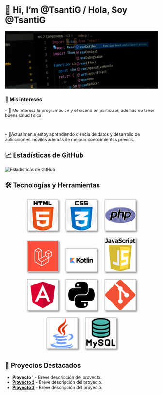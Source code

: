 <h1>👋 Hi, I’m @TsantiG / Hola, Soy @TsantiG</h1>


![Mi Banner](https://github.com/TsantiG/IMG/blob/main/programacion.jpg?raw=true)

<h3>🚀 Mis intereses</h3>


<p>- 👀 Me interesa la programación y el diseño en particular, además de tener buena salud física.</p> <br>
<p>- 🌱Actualmente estoy aprendiendo ciencia de datos y  desarrollo de aplicaciones moviles además de mejorar conocimientos previos.</p>



## 📈 Estadísticas de GitHub

![Estadísticas de GitHub](https://github-readme-stats.vercel.app/api?username=TsantiG&show_icons=true&theme=dark)

## 🛠️ Tecnologías y Herramientas

<p align="center">
  <img src="https://github.com/TsantiG/IMG/blob/main/919827.png?raw=true" width="100" style="margin: 10px; border: 2px solid #ccc; box-shadow: 3px 3px 5px #888888;"  />
  <img src="https://github.com/TsantiG/IMG/blob/main/919826.png?raw=true" width="100" style="margin: 10px; border: 2px solid #ccc; box-shadow: 3px 3px 5px #888888;"  />
  <img src="https://github.com/TsantiG/IMG/blob/main/5968332.png?raw=true" width="100" style="margin: 10px; border: 2px solid #ccc; box-shadow: 3px 3px 5px #888888;" />
  <img src="https://github.com/TsantiG/IMG/blob/main/laravel.png?raw=true" width="100" style="margin: 10px; border: 2px solid #ccc; box-shadow: 3px 3px 5px #888888;" />
   <img src="https://github.com/TsantiG/IMG/blob/main/kotlin-2-logo.png?raw=true" width="100" style="margin: 10px; border: 2px solid #ccc; box-shadow: 3px 3px 5px #888888;" />
   <img src="https://github.com/TsantiG/IMG/blob/main/Javascript_badge.svg.png?raw=true" width="100" style="margin: 10px; border: 2px solid #ccc; box-shadow: 3px 3px 5px #888888;" />
  <img src="https://github.com/TsantiG/IMG/blob/main/file_type_angular_icon_130754.png?raw=true" width="100" style="margin: 10px; border: 2px solid #ccc; box-shadow: 3px 3px 5px #888888;" />
  <img src="https://github.com/TsantiG/IMG/blob/main/python_logo_icon_216351.png?raw=true" width="100" style="margin: 10px; border: 2px solid #ccc; box-shadow: 3px 3px 5px #888888;" />
   <img src="https://github.com/TsantiG/IMG/blob/main/Git-Logo.png?raw=true" width="100" style="margin: 10px; border: 2px solid #ccc; box-shadow: 3px 3px 5px #888888;" />
  <img src="https://github.com/TsantiG/IMG/blob/main/226777.png?raw=true" width="100" style="margin: 10px; border: 2px solid #ccc; box-shadow: 3px 3px 5px #888888;"  />
  <img src="https://github.com/TsantiG/IMG/blob/main/1199128.png?raw=true" width="100"  style="margin: 10px; border: 2px solid #ccc; box-shadow: 3px 3px 5px #888888;"  />
</p>


## 📂 Proyectos Destacados

- [**Proyecto 1**](https://github.com/tu-usuario/proyecto1) - Breve descripción del proyecto.
- [**Proyecto 2**](https://github.com/tu-usuario/proyecto2) - Breve descripción del proyecto.
- [**Proyecto 3**](https://github.com/tu-usuario/proyecto3) - Breve descripción del proyecto.
